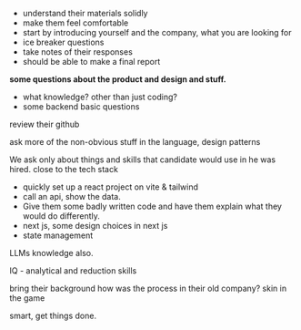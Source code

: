 
- understand their materials solidly
- make them feel comfortable
- start by introducing yourself and the company, what you are looking for
- ice breaker questions
- take notes of their responses
- should be able to make a final report



**some questions about the product and design and stuff.**

- what knowledge? other than just coding?
- some backend basic questions

review their github

ask more of the non-obvious stuff in the language, design patterns

We ask only about things and skills that candidate would use in he was hired.
close to the tech stack

- quickly set up a react project on vite & tailwind
- call an api, show the data.
- Give them some badly written code and have them explain what they would do differently.
- next js, some design choices in next js
- state management

LLMs knowledge also.

IQ - analytical and reduction skills

bring their background
how was the process in their old company?
skin in the game

smart, get things done.